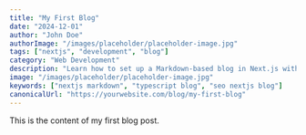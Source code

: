 ```yaml
---
title: "My First Blog"
date: "2024-12-01"
author: "John Doe"
authorImage: "/images/placeholder/placeholder-image.jpg"
tags: ["nextjs", "development", "blog"]
category: "Web Development"
description: "Learn how to set up a Markdown-based blog in Next.js with TypeScript and optimize it for SEO."
image: "/images/placeholder/placeholder-image.jpg"
keywords: ["nextjs markdown", "typescript blog", "seo nextjs blog"]
canonicalUrl: "https://yourwebsite.com/blog/my-first-blog"
---
```


This is the content of my first blog post.
